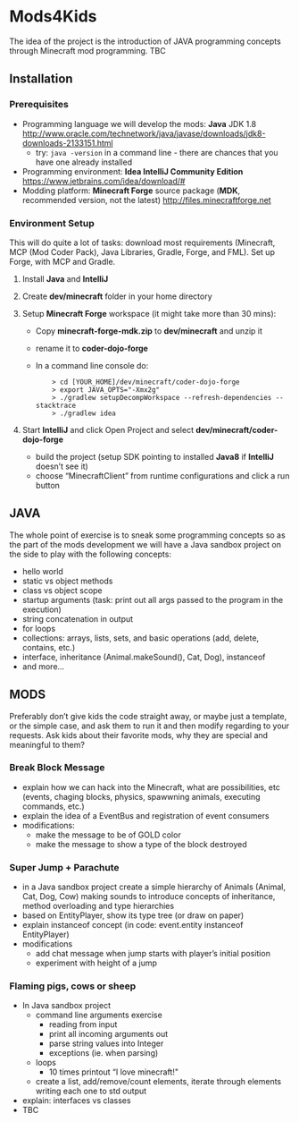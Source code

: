 # Mods4Kids

The idea of the project is the introduction of JAVA programming concepts through Minecraft mod programming. TBC


## Installation

### Prerequisites

* Programming language we will develop the mods: **Java** JDK 1.8 http://www.oracle.com/technetwork/java/javase/downloads/jdk8-downloads-2133151.html
    * try: `java -version` in a command line - there are chances that you have one already installed
* Programming environment: **Idea IntelliJ Community Edition** https://www.jetbrains.com/idea/download/#
* Modding platform: **Minecraft Forge** source package (**MDK**, recommended version, not the latest) http://files.minecraftforge.net

### Environment Setup

This will do quite a lot of tasks: download most requirements (Minecraft, MCP (Mod Coder Pack), Java Libraries, Gradle, Forge, and FML). Set up Forge, with MCP and Gradle.

1. Install **Java** and **IntelliJ**
2. Create **dev/minecraft** folder in your home directory
3. Setup **Minecraft Forge** workspace (it might take more than 30 mins):
    * Copy **minecraft-forge-mdk.zip** to **dev/minecraft** and unzip it
    * rename it to **coder-dojo-forge**
    * In a command line console do:

        ```
            > cd [YOUR_HOME]/dev/minecraft/coder-dojo-forge
            > export JAVA_OPTS="-Xmx2g"
            > ./gradlew setupDecompWorkspace --refresh-dependencies --stacktrace
            > ./gradlew idea
        ```

4. Start **IntelliJ** and click Open Project and select **dev/minecraft/coder-dojo-forge**
    * build the project (setup SDK pointing to installed **Java8** if **IntelliJ** doesn’t see it)
    * choose “MinecraftClient” from runtime configurations and click a run button

## JAVA
The whole point of exercise is to sneak some programming concepts so as the part of the mods development we will have a Java sandbox project on the side to play with the following concepts:

- hello world
- static vs object methods
- class vs object scope
- startup arguments (task: print out all args passed to the program in the execution)
- string concatenation in output
- for loops
- collections: arrays, lists, sets, and basic operations (add, delete, contains, etc.)
- interface, inheritance (Animal.makeSound(), Cat, Dog), instanceof
- and more...

## MODS
Preferably don’t give kids the code straight away, or maybe just a template, or the simple case, and ask them to run it and then modify regarding to your requests. Ask kids about their favorite mods, why they are special and meaningful to them?

### Break Block Message

- explain how we can hack into the Minecraft, what are possibilities, etc (events, chaging blocks, physics, spawwning animals, executing commands, etc.)
- explain the idea of a EventBus and registration of event consumers
- modifications:
    - make the message to be of GOLD color
    - make the message to show a type of the block destroyed

### Super Jump + Parachute
- in a Java sandbox project create a simple hierarchy of Animals (Animal, Cat, Dog, Cow) making sounds to introduce concepts of inheritance, method overloading and type hierarchies
- based on EntityPlayer, show its type tree (or draw on paper)
- explain instanceof concept (in code: event.entity instanceof EntityPlayer)
- modifications
    - add chat message when jump starts with player’s initial position
    - experiment with height of a jump

### Flaming pigs, cows or sheep
- In Java sandbox project
    - command line arguments exercise
        - reading from input
        - print all incoming arguments out
        - parse string values into Integer
        - exceptions (ie. when parsing)
    - loops
        - 10 times printout “I love minecraft!"
    - create a list, add/remove/count elements, iterate through elements writing each one to std output
- explain: interfaces vs classes
- TBC